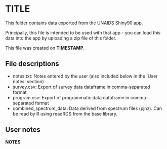 # __TITLE__
This folder contains data exported from the UNAIDS Shiny90 app.

Principally, this file is intended to be used with that app - you can load this 
data into the app by uploading a zip file of this folder.

This file was created on __TIMESTAMP__.

## File descriptions
* notes.txt: Notes entered by the user (also included below in the 'User notes' section)
* survey.csv: Export of survey data dataframe in comma-separated format
* program.csv: Export of programmatic data dataframe in comma-separated format
* combined_spectrum_data: Data derived from spectrum files (pjnz). 
  Can be read by R using readRDS from the base library.
  
## User notes
__NOTES__